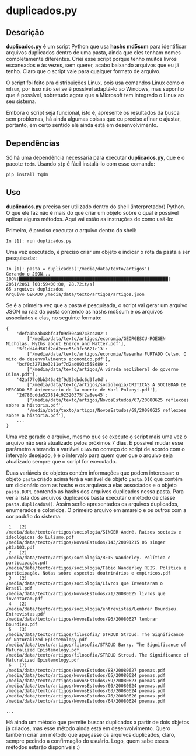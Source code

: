 duplicados.py
========

Descrição
--------

**duplicados.py** é um script Python que usa __hashs md5sum__ para identificar arquivos duplicados dentro de uma pasta, ainda que eles tenham nomes completamente diferentes. Criei esse script porque tenho muitos livros escaneados e às vezes, sem querer, acabo baixando arquivos que eu já tenho. Claro que o script vale para qualquer formato de arquivo.

O script foi feito pra distribuições Linux, pois usa comandos Linux como o `mdsum`, por isso não sei se é possível adaptá-lo ao Windows, mas suponho que é possível, sobretudo agora que a Microsoft tem integrado o Linux ao seu sistema.

Embora o script seja funcional, isto é, apresente os resultados da busca sem problemas, há ainda algumas coisas que eu preciso afinar e ajustar, portanto, em certo sentido ele ainda está em desenvolvimento.

Dependências
--------

Só há uma dependência necessária para executar **duplicados.py**, que é o pacote `tqdm`.
Usando `pip` é fácil instalá-lo com esse comando:

    pip install tqdm

Uso
--------

**duplicados.py** precisa ser utilizado dentro do shell (interpretador) Python. O que ele faz não é mais do que criar um objeto sobre o qual é possível aplicar alguns métodos. Aqui vai estão as instruções de como usá-lo:

Primeiro, é preciso executar o arquivo dentro do shell:

	In [1]: run duplicados.py

Uma vez executado, é preciso criar um objeto e indicar o rota da pasta a ser pesquisada::

	In [1]: pasta = duplicados('/media/data/texto/artigos')
	Gerando o JSON...
	100%|█████████████████████████████████████████████████████████| 2061/2061 [00:59<00:00, 28.72it/s]
	65 arquivos duplicados
	Arquivo GERADO /media/data/texto/artigos/artigos.json

Se é a primeira vez que a pasta é pesquisada, o script vai gerar um arquivo JSON na raiz da pasta contendo as hashs md5sum e os arquivos associados a elas, no seguinte formato:

	{
		'defa1b8ab48bfc3f09d30ca0743cca02': 
			['/media/data/texto/artigos/economia/GEORGESCU-ROEGEN Nicholas. Myths about Energy and Matter.pdf'],
		'5f1dd4dd561f2dd2ece55e3fc3621c13': 
			['/media/data/texto/artigos/economia/Resenha FURTADO Celso. O mito do desenvolvimento economico.pdf'],
		'bcf0c3271be3211ef7d2ad093c558d89': 
			['/media/data/texto/artigos/A virada neoliberal do governo Dilma.pdf'],
		'42af77c0bb346a42f9d93ebdc6d3fa0d': 
			['/media/data/texto/artigos/sociologia/CRITICAS A SOCIEDAD DE MERCADO 50 Aniversario de la muerte de Karl Polanyi.pdf'],
		'2d780cdda527814c92320375f2a8ee45': 
			['/media/data/texto/artigos/NovosEstudos/67/20080625 reflexoes sobre a historia.pdf',
			'/media/data/texto/artigos/NovosEstudos/69/20080625 reflexoes sobre a historia.pdf'],
		...
	}

Uma vez gerado o arquivo, mesmo que se execute o script mais uma vez o arquivo não será atualizado pelos próximos 7 dias. É possível mudar esse parâmetro alterando a variável `DIAS` no começo do script de acordo com o intervalo desejado, `0` é o intervalo para quem quer que o arquivo seja atualizado sempre que o script for executado.

Duas variáveis de objetos contém informações que podem interessar: o objeto `pasta` criado acima terá a variável de objeto `pasta.DIC` que contém um dicionário com as hashs e os arquivos a elas associados e o objeto `pasta.DUPL` contendo as hashs dos arquivos duplicados nessa pasta. Para ver a lista dos arquivos duplicados basta executar o método de classe `pasta.duplicados()`. Assim serão apresentados os arquivos duplicados, enumerados e coloridos. O primeiro arquivo em amarelo e os outros com a cor padrão do sistema:

	 1   (2)
	/media/data/texto/artigos/sociologia/SINGER André. Raízes sociais e ideológicas do Lulismo.pdf
	/media/data/texto/artigos/NovosEstudos/143/20091215 06 singer p82a103.pdf
	 2   (2)
	/media/data/texto/artigos/sociologia/REIS Wanderley. Política e participação.pdf
	/media/data/texto/artigos/sociologia/Fábio Wanderley REIS. Política e participação. Notas sobre aspectos doutrinários e empíricos.pdf
	 3   (2)
	/media/data/texto/artigos/sociologia/Livros que Inventaram o Brasil.pdf
	/media/data/texto/artigos/NovosEstudos/71/20080625 livros que inventaram.pdf
	 4   (2)
	/media/data/texto/artigos/sociologia/entrevistas/Lembrar Bourdieu. Entrevistas.pdf
	/media/data/texto/artigos/NovosEstudos/96/20080627 lembrar bourdieu.pdf
	 5   (3)
	/media/data/texto/artigos/filosofia/ STROUD Stroud. The Significance of Naturalized Epistemology.pdf
	/media/data/texto/artigos/filosofia/STROUD Barry. The Significance of Naturalized Epistemology.pdf
	/media/data/texto/artigos/filosofia/STROUD Stroud. The Significance of Naturalized Epistemology.pdf
	 6   (7)
	/media/data/texto/artigos/NovosEstudos/88/20080627 poemas.pdf
	/media/data/texto/artigos/NovosEstudos/65/20080624 poemas.pdf
	/media/data/texto/artigos/NovosEstudos/59/20080623 poemas.pdf
	/media/data/texto/artigos/NovosEstudos/60/20080624 poemas.pdf
	/media/data/texto/artigos/NovosEstudos/63/20080624 poemas.pdf
	/media/data/texto/artigos/NovosEstudos/76/20080626 poemas.pdf
	/media/data/texto/artigos/NovosEstudos/64/20080624 poemas.pdf

	...

Há ainda um método que permite buscar duplicados a partir de dois objetos já criados, mas esse método ainda está em desenvolvimento. Quero também criar um método que apagasse os arquivos duplicados, claro, sempre pedindo a confirmação do usuário. Logo, quem sabe esses métodos estarão disponíveis :)
